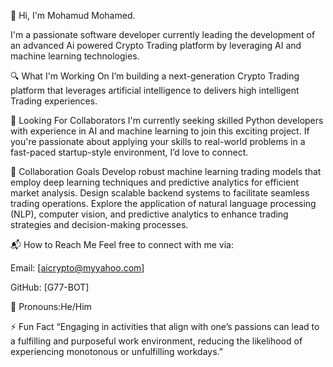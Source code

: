 👋 Hi, I'm Mohamud Mohamed.

I'm a passionate software developer currently leading the development of an advanced Ai powered Crypto Trading platform by leveraging AI and machine learning technologies.

🔍 What I'm Working On
I’m building a next-generation Crypto Trading platform that leverages artificial intelligence to delivers high intelligent Trading experiences.

🚀 Looking For Collaborators
I'm currently seeking skilled Python developers with experience in AI and machine learning to join this exciting project. If you're passionate about applying your skills to real-world problems in a fast-paced startup-style environment, I’d love to connect.

🤝 Collaboration Goals
Develop robust machine learning trading models that employ deep learning techniques and predictive analytics for efficient market analysis.
Design scalable backend systems to facilitate seamless trading operations.
Explore the application of natural language processing (NLP), computer vision, and predictive analytics to enhance trading strategies and decision-making processes.

📬 How to Reach Me
Feel free to connect with me via:

Email: [aicrypto@myyahoo.com]

GitHub: [G77-BOT]

🧑 Pronouns:He/Him

⚡ Fun Fact
“Engaging in activities that align with one’s passions can lead to a fulfilling and purposeful work environment, reducing the likelihood of experiencing monotonous or unfulfilling workdays.”

<!---
G77-BOT/G77-BOT is a ✨ special ✨ repository because its `README.md` (this file) appears on your GitHub profile.
You can click the Preview link to take a look at your changes.
--->
